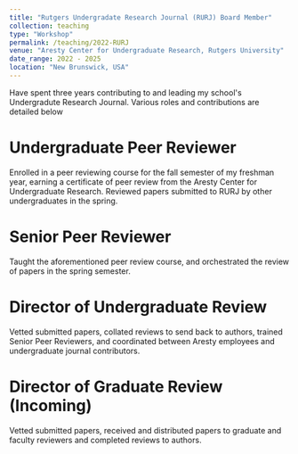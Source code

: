 ```yaml
---
title: "Rutgers Undergradate Research Journal (RURJ) Board Member"
collection: teaching
type: "Workshop"
permalink: /teaching/2022-RURJ
venue: "Aresty Center for Undergraduate Research, Rutgers University"
date_range: 2022 - 2025
location: "New Brunswick, USA"
---
```


Have spent three years contributing to and leading my school's Undergradute Research Journal. Various roles and contributions are detailed below

# Undergraduate Peer Reviewer
Enrolled in a peer reviewing course for the fall semester of my freshman year, earning a certificate of peer review from the Aresty Center for Undergraduate Research. Reviewed papers submitted to RURJ by other undergraduates in the spring.

# Senior Peer Reviewer
Taught the aforementioned peer review course, and orchestrated the review of papers in the spring semester.

# Director of Undergraduate Review
Vetted submitted papers, collated reviews to send back to authors, trained Senior Peer Reviewers, and coordinated between Aresty employees and undergraduate journal contributors.

# Director of Graduate Review (Incoming)
Vetted submitted papers, received and distributed papers to graduate and faculty reviewers and completed reviews to authors.
